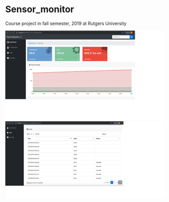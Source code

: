 # Sensor_monitor
Course project in fall semester, 2019 at Rutgers University

![image](https://github.com/Engoccc/Sensor_monitor/blob/master/Demo/Pic_Dashboard.png)
![image](https://github.com/Engoccc/Sensor_monitor/blob/master/Demo/Pic_Table_Light.png)
